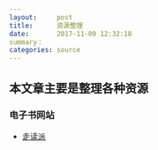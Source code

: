 ```yaml
---
layout:     post
title:      资源整理
date:       2017-11-09 12:32:18
summary：	
categories: source
---
```




## 本文章主要是整理各种资源

### 电子书网站

* [走读派][1]


[1]:http://www.zoudupai.com/